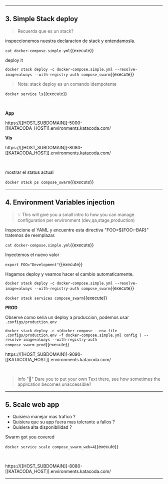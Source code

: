 
---
## 3. Simple Stack deploy

>Recuerda que es un stack?

inspeccionemos nuestra declaracion de stack y entendamosla.

`cat docker-compose.simple.yml`{{execute}}


deploy it

`docker stack deploy -c docker-compose.simple.yml --resolve-image=always --with-registry-auth compose_swarm`{{execute}}

> Nota: stack deploy es un comando idempotente

`docker service ls`{{execute}}


<br>

**App**

https://[[HOST_SUBDOMAIN]]-5000-[[KATACODA_HOST]].environments.katacoda.com/

**Vis**

https://[[HOST_SUBDOMAIN]]-8080-[[KATACODA_HOST]].environments.katacoda.com/

<br>

mostrar el status actual

`docker stack ps compose_swarm`{{execute}}

---
## 4. Environment Variables injection

> 💡 This will give you a small intro to how you can manage configuration per environment (dev,qa,stage,production)


Inspeccione el YAML y encuentre esta directiva "FOO=${FOO:-BAR}" tratemos de reemplazar.

`cat docker-compose.simple.yml`{{execute}}

Inyectemos el nuevo valor

`export FOO="Development"`{{execute}}

Hagamos deploy y veamos hacer el cambio automaticamente.

`docker stack deploy -c docker-compose.simple.yml --resolve-image=always --with-registry-auth compose_swarm`{{execute}}



`docker stack services compose_swarm`{{execute}}




**PROD**

Observe como seria un deploy a produccion, podemos usar `.configs/production.env`


`docker stack deploy -c <(docker-compose --env-file .configs/production.env -f docker-compose.simple.yml config ) --resolve-image=always --with-registry-auth compose_swarm_prod`{{execute}}


https://[[HOST_SUBDOMAIN]]-9090-[[KATACODA_HOST]].environments.katacoda.com/



<br>

> info "🥇"
> Dare you to put your own Text there, see how sometimes the application becomes unaccessible?

---
## 5. Scale web app

- Quisiera manejar mas trafico ?
- Quisiera que su app fuera mas tolerante a fallos ?
- Quisiera alta disponibilidad ?

Swarm got you covered

`docker service scale compose_swarm_web=4`{{execute}}


<br>

https://[[HOST_SUBDOMAIN]]-8080-[[KATACODA_HOST]].environments.katacoda.com/

---
